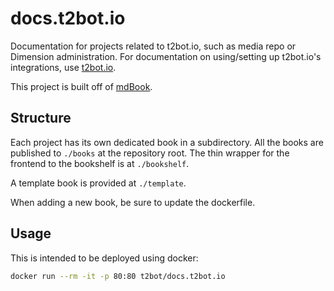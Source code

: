 # docs.t2bot.io

Documentation for projects related to t2bot.io, such as media repo or Dimension administration. For
documentation on using/setting up t2bot.io's integrations, use [t2bot.io](https://t2bot.io).

This project is built off of [mdBook](https://rust-lang.github.io/mdBook/index.html).

## Structure

Each project has its own dedicated book in a subdirectory. All the books are published to `./books`
at the repository root. The thin wrapper for the frontend to the bookshelf is at `./bookshelf`.

A template book is provided at `./template`.

When adding a new book, be sure to update the dockerfile.

## Usage

This is intended to be deployed using docker:

```bash
docker run --rm -it -p 80:80 t2bot/docs.t2bot.io
```
